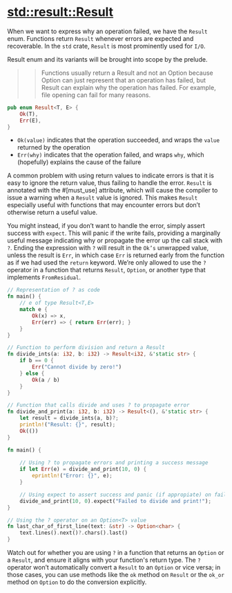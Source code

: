 # [std::result::Result](https://doc.rust-lang.org/std/result/index.html)

When we want to express why an operation failed, we have the `Result` enum. Functions return `Result` 
whenever errors are expected and recoverable. In the `std` crate, `Result` is most prominently used for `I/O`.

Result enum and its variants will be brought into scope by the prelude.

>> Functions usually return a Result and not an Option because Option can just represent that an operation has failed, 
but Result can explain why the operation has failed. For example, file opening can fail for many reasons.

```rust
pub enum Result<T, E> {
    Ok(T),
    Err(E),
}
```

- `Ok(value)` indicates that the operation succeeded, and wraps the `value` returned by the operation
- `Err(why)` indicates that the operation failed, and wraps `why`, which (hopefully) explains the cause of the failure

A common problem with using return values to indicate errors is that it is easy to ignore the return value, 
thus failing to handle the error. `Result` is annotated with the #[must_use] attribute, which will cause 
the compiler to issue a warning when a `Result` value is ignored. This makes `Result` especially useful with 
functions that may encounter errors but don’t otherwise return a useful value.

You might instead, if you don’t want to handle the error, simply assert success with `expect`. This will panic 
if the write fails, providing a marginally useful message indicating why or propagate the error up the call stack 
with `?`. Ending the expression with `?` will result in the `Ok’s` unwrapped value, unless the result is `Err`, in 
which case `Err` is returned early from the function as if we had used the `return` keyword.
We’re only allowed to use the `?` operator in a function that returns `Result`, `Option`, or another type that 
implements `FromResidual`.

```rust
// Representation of ? as code
fn main() {
    // e of type Result<T,E>
    match e {
        Ok(x) => x,
        Err(err) => { return Err(err); }
    }
}
```

```rust
// Function to perform division and return a Result
fn divide_ints(a: i32, b: i32) -> Result<i32, &'static str> {
    if b == 0 {
        Err("Cannot divide by zero!")
    } else {
        Ok(a / b)
    }
}

// Function that calls divide and uses ? to propagate error
fn divide_and_print(a: i32, b: i32) -> Result<(), &'static str> {
    let result = divide_ints(a, b)?;
    println!("Result: {}", result);
    Ok(())
}

fn main() {
    
    // Using ? to propagate errors and printing a success message
    if let Err(e) = divide_and_print(10, 0) {
        eprintln!("Error: {}", e);
    }

    // Using expect to assert success and panic (if appropiate) on failure
    divide_and_print(10, 0).expect("Failed to divide and print!");
}
```

```rust
// Using the ? operator on an Option<T> value
fn last_char_of_first_line(text: &str) -> Option<char> {
    text.lines().next()?.chars().last()
}
```

Watch out for whether you are using `?` in a function that returns an `Option` or a `Result`, and ensure it aligns with your 
function's return type. The `?` operator won’t automatically convert a `Result` to an `Option` or vice versa; in those cases, 
you can use methods like the `ok` method on `Result` or the `ok_or` method on `Option` to do the conversion explicitly.
